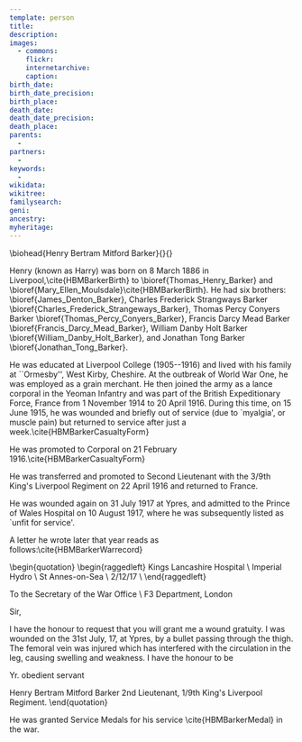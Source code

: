 ```yaml
---
template: person
title:
description:
images:
  - commons: 
    flickr: 
    internetarchive: 
    caption: 
birth_date: 
birth_date_precision: 
birth_place: 
death_date: 
death_date_precision: 
death_place: 
parents:
  - 
partners:
  - 
keywords:
  - 
wikidata: 
wikitree: 
familysearch: 
geni: 
ancestry: 
myheritage: 
---
```

\biohead{Henry Bertram Mitford Barker}{}{}

Henry (known as Harry) was born on 8 March 1886 in Liverpool,\cite{HBMBarkerBirth} to \bioref{Thomas_Henry_Barker} and \bioref{Mary_Ellen_Moulsdale}\cite{HBMBarkerBirth}. He had six brothers: \bioref{James_Denton_Barker}, Charles Frederick Strangways Barker \bioref{Charles_Frederick_Strangeways_Barker}, Thomas Percy Conyers Barker \bioref{Thomas_Percy_Conyers_Barker}, Francis Darcy Mead Barker \bioref{Francis_Darcy_Mead_Barker}, William Danby Holt Barker \bioref{William_Danby_Holt_Barker}, and Jonathan Tong Barker \bioref{Jonathan_Tong_Barker}.

He was educated at Liverpool College (1905--1916) and lived with his family at ``Ormesby'', West Kirby, Cheshire.  At the outbreak of World War One, he was employed as a grain merchant.  He then joined the army as a lance corporal in the Yeoman Infantry and  was part of the British Expeditionary Force, France from 1 November 1914 to 20 April 1916. During this time, on 15 June 1915, he was wounded and briefly out of service (due to `myalgia', or muscle pain) but returned to service after just a week.\cite{HBMBarkerCasualtyForm}

He was promoted to Corporal on 21 February 1916.\cite{HBMBarkerCasualtyForm}

He was transferred and promoted to Second Lieutenant with the 3/9th King's Liverpool Regiment on 22 April 1916 and returned to France. 

He was wounded again on 31 July 1917 at Ypres, and admitted to the Prince of Wales Hospital on 10 August 1917, where he  was subsequently listed as `unfit for service'.

A letter he wrote later that year reads as follows:\cite{HBMBarkerWarrecord}

\begin{quotation}
\begin{raggedleft}
Kings Lancashire Hospital \\
Imperial Hydro \\
St Annes-on-Sea \\
2/12/17 \\
\end{raggedleft}

To the Secretary of the War Office \\
F3 Department, London

Sir,

I have the honour to request that you will grant me a wound gratuity.  I was wounded on the 31st July, 17, at Ypres, by a bullet passing through the thigh.  The femoral vein was injured which has interfered with the circulation in the leg, causing swelling and weakness.  I have the honour to be

Yr. obedient servant

Henry Bertram Mitford Barker 2nd Lieutenant, 1/9th King's Liverpool Regiment.
\end{quotation}

He was granted Service Medals for his service \cite{HBMBarkerMedal} in the war.
